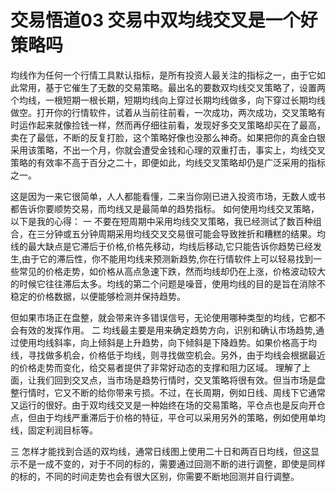 # 交易悟道03 交易中双均线交叉是一个好策略吗

均线作为任何一个行情工具默认指标，是所有投资人最关注的指标之一，由于它如此常用，基于它催生了无数的交易策略。最出名的要数双均线交叉策略了，设置两个均线，一根短期一根长期，短期均线向上穿过长期均线做多，向下穿过长期均线做空。打开你的行情软件，试着从当前往前看，一次成功，两次成功，交叉策略有时运作起来就像捡钱一样，然而再仔细往前看，发现好多交叉策略却买在了最高，卖在了最低，不断的反复打脸，这个策略好像也没那么神奇。如果把你的真金白银采用该策略，不出一个月，你就会遭受金钱和心理的双重打击，事实上，均线交叉策略的有效率不高于百分之二十，即便如此，均线交叉策略却仍是广泛采用的指标之一。

这是因为一来它很简单，人人都能看懂，二来当你刚已进入投资市场，无数人或书都告诉你要顺势交易，而均线又是最简单的趋势指标。
如何使用均线交叉策略，以下是我的心得：
一 不要在短周期中采用均线交叉策略，我已经测试了数百种组合，在三分钟或五分钟周期采用均线交叉交易很可能会导致挫折和糟糕的结果。均线的最大缺点是它滞后于价格,价格先移动，均线后移动,它只能告诉你趋势已经发生,由于它的滞后性，你不能用均线来预测新趋势,你在行情软件上可以轻易找到一些常见的价格走势，如价格从高点急速下跌，然而均线却仍在上涨，价格波动较大的时候它往往滞后太多。均线的第二个问题是噪音，使用均线的目的是旨在消除不稳定的价格数据，以便能够检测并保持趋势。

但如果市场正在盘整，就会带来许多错误信号，无论使用哪种类型的均线，它都不会有效的发挥作用。
二 均线最主要是用来确定趋势方向，识别和确认市场趋势,通过使用均线斜率，向上倾斜是上升趋势，向下倾斜是下降趋势。如果价格高于均线，寻找做多机会，价格低于均线，则寻找做空机会。另外，由于均线会根据最近的价格走势而变化，给交易者提供了非常好动态的支撑和阻力区域。
理解了上面，让我们回到交叉点，当市场是趋势行情时，交叉策略将很有效。但当市场是盘整行情时，它又不断的给你带来亏损。不过，在长周期，例如日线、周线下它通常又运行的很好。由于双均线交叉是一种始终在场的交易策略，平仓点也是反向开仓点，但由于均线严重滞后于价格的特征，平仓可以采用另外的策略，例如使用单均线，固定利润目标等。

三 怎样才能找到合适的双均线，通常日线图上使用二十日和两百日均线，但这显示不是一成不变的，对于不同的标的，需要通过回测不断的进行调整，即使是同样的标的，不同的时间走势也会有很大区别，你需要不断地回测并自行调整。
